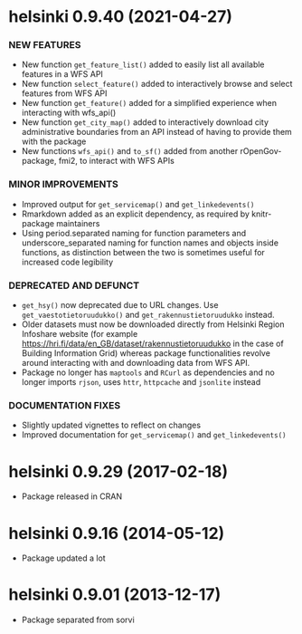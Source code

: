 helsinki 0.9.40 (2021-04-27)
=========================
  
### NEW FEATURES
  
  * New function `get_feature_list()` added to easily list all available features in a WFS API
  * New function `select_feature()` added to interactively browse and select features from WFS API 
  * New function `get_feature()` added for a simplified experience when interacting with wfs_api()
  * New function `get_city_map()` added to interactively download city administrative boundaries from an API instead of having to provide them with the package
  * New functions `wfs_api()` and `to_sf()` added from another rOpenGov-package, fmi2, to interact with WFS APIs
    
### MINOR IMPROVEMENTS
    
  * Improved output for `get_servicemap()` and `get_linkedevents()`
  * Rmarkdown added as an explicit dependency, as required by knitr-package maintainers
  * Using period.separated naming for function parameters and underscore_separated naming for function names and objects inside functions, as distinction between the two is sometimes useful for increased code legibility
        
### DEPRECATED AND DEFUNCT
        
  * `get_hsy()` now deprecated due to URL changes. Use `get_vaestotietoruudukko()` and `get_rakennustietoruudukko` instead.
  * Older datasets must now be downloaded directly from Helsinki Region Infoshare website (for example https://hri.fi/data/en_GB/dataset/rakennustietoruudukko in the case of Building Information Grid) whereas package functionalities revolve around interacting with and downloading data from WFS API.
  * Package no longer has `maptools` and `RCurl` as dependencies and no longer imports `rjson`, uses `httr`, `httpcache` and `jsonlite` instead
        
### DOCUMENTATION FIXES
        
  * Slightly updated vignettes to reflect on changes
  * Improved documentation for `get_servicemap()` and `get_linkedevents()`
        
        
helsinki 0.9.29 (2017-02-18)
=========================

 * Package released in CRAN
        
        
helsinki 0.9.16 (2014-05-12)
=========================
          
 * Package updated a lot


helsinki 0.9.01 (2013-12-17)
=========================
  
 * Package separated from sorvi

